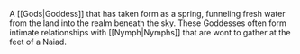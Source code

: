 A [[Gods|Goddess]] that has taken form as a spring, funneling fresh water from the land into the realm beneath the sky. These Goddesses often form intimate relationships with [[Nymph|Nymphs]] that are wont to gather at the feet of a Naiad.